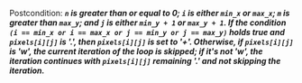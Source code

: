 Postcondition: ***`n` is greater than or equal to 0; `i` is either `min_x` or `max_x`; `m` is greater than `max_y`; and `j` is either `min_y + 1` or `max_y + 1`. If the condition `(i == min_x or i == max_x or j == min_y or j == max_y)` holds true and `pixels[i][j]` is '.', then `pixels[i][j]` is set to '+'. Otherwise, if `pixels[i][j]` is 'w', the current iteration of the loop is skipped; if it's not 'w', the iteration continues with `pixels[i][j]` remaining '.' and not skipping the iteration.***